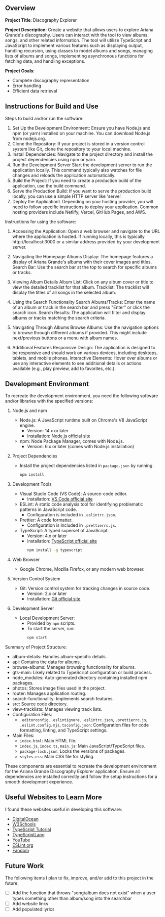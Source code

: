 ## Overview

**Project Title**:  Discography Explorer

**Project Description**:
Create a website that allows users to explore Ariana Grande's discography. Users can interact with the tool to view albums, songs, and other related information. The tool will utilize TypeScript and JavaScript to implement various features such as displaying output, handling recursion, using classes to model albums and songs, managing lists of albums and songs, implementing asynchronous functions for fetching data, and handling exceptions.

**Project Goals**:
- Complete discography representation
- Error handling
- Efficient data retrieval

## Instructions for Build and Use

Steps to build and/or run the software:

1. Set Up the Development Environment: Ensure you have Node.js and npm (or yarn) installed on your machine. You can download Node.js from nodejs.org.
2. Clone the Repository: If your project is stored in a version control system like Git, clone the repository to your local machine.
3. Install Dependencies: Navigate to the project directory and install the project dependencies using npm or yarn.
4. Run the Development Server Start the development server to run the application locally. This command typically also watches for file changes and reloads the application automatically.
5. Build the Project: If you need to create a production build of the application, use the build command.
6. Serve the Production Build: If you want to serve the production build locally, you can use a simple HTTP server like 'serve'.
7. Deploy the ApplicationL Depending on your hosting provider, you will need to follow specific instructions to deploy your application. Common hosting providers include Netlify, Vercel, GitHub Pages, and AWS.

Instructions for using the software:
1. Accessing the Application: Open a web browser and navigate to the URL where the application is hosted. If running locally, this is typically http://localhost:3000 or a similar address provided by your development server.

2. Navigating the Homepage
    Albums Display: The homepage features a display of Ariana Grande's albums with their cover images and titles.
    Search Bar: Use the search bar at the top to search for specific albums or tracks.

3. Viewing Album Details
    Album List: Click on any album cover or title to view the detailed tracklist for that album.
    Tracklist: The tracklist will display the titles of all songs in the selected album.

4. Using the Search Functionality
    Search Albums/Tracks: Enter the name of an album or track in the search bar and press "Enter" or click the search icon.
    Search Results: The application will filter and display albums or tracks matching the search criteria.

5. Navigating Through Albums
    Browse Albums: Use the navigation options to browse through different albums if provided. This might include next/previous buttons or a menu with album names.

6. Additional Features
    Responsive Design: The application is designed to be responsive and should work on various devices, including desktops, tablets, and mobile phones.
    Interactive Elements: Hover over albums or use any interactive elements to see additional details or actions available (e.g., play preview, add to favorites, etc.).




## Development Environment 

To recreate the development environment, you need the following software and/or libraries with the specified versions:
1. Node.js and npm
   - Node.js: A JavaScript runtime built on Chrome's V8 JavaScript engine.
     - Version: 14.x or later
     - Installation: [Node.js official site](https://nodejs.org/)
   - npm: Node Package Manager, comes with Node.js.
     - Version: 6.x or later (comes with Node.js installation)

2. Project Dependencies
   - Install the project dependencies listed in `package.json` by running:
     ```sh
     npm install
     ```

3. Development Tools
   - Visual Studio Code (VS Code): A source-code editor.
     - Installation: [VS Code official site](https://code.visualstudio.com/)
   - ESLint: A static code analysis tool for identifying problematic patterns in JavaScript code.
     - Configuration is included in `.eslintrc.json`.
   - Prettier: A code formatter.
     - Configuration is included in `.prettierrc.js`.
   - TypeScript: A typed superset of JavaScript.
     - Version: 4.x or later
     - Installation: [TypeScript official site](https://www.typescriptlang.org/)
       ```sh
       npm install -g typescript
       ```

4. Web Browser
   - Google Chrome, Mozilla Firefox, or any modern web browser.

5. Version Control System
   - Git: Version control system for tracking changes in source code.
     - Version: 2.x or later
     - Installation: [Git official site](https://git-scm.com/)

6. Development Server
   - Local Development Server:
     - Provided by `npm` scripts.
     - To start the server, run:
       ```sh
       npm start
       ```

Summary of Project Structure:
- album-details: Handles album-specific details.
- api: Contains the data for albums.
- browse-albums: Manages browsing functionality for albums.
- gts-main: Likely related to TypeScript configuration or build process.
- node_modules: Auto-generated directory containing installed npm packages.
- photos: Stores image files used in the project.
- router: Manages application routing.
- search-functionality: Implements search features.
- src: Source code directory.
- view-tracklists: Manages viewing track lists.
- Configuration Files: 
  - `.editorconfig`, `.eslintignore`, `.eslintrc.json`, `.prettierrc.js`, `.eslint.config.mjs`, `tsconfig.json`: Configuration files for code formatting, linting, and TypeScript settings.
- Main Files:
  - `index.html`: Main HTML file.
  - `index.js`, `index.ts`, `main.js`: Main JavaScript/TypeScript files.
  - `package-lock.json`: Locks the versions of packages.
  - `styles.css`: Main CSS file for styling.

These components are essential to recreate the development environment for the Ariana Grande Discography Explorer application. Ensure all dependencies are installed correctly and follow the setup instructions for a smooth development experience.








## Useful Websites to Learn More
I found these websites useful in developing this software:

* [DigitalOcean](https://www.digitalocean.com/community/tutorials/typescript-new-project)
* [W3Schools](https://www.w3schools.com/typescript/)
* [TypeScript Tutorial](https://www.typescripttutorial.net/)
* [TypeScriptLang](https://www.typescriptlang.org/docs/handbook/typescript-in-5-minutes.html)
* [YouTube](youtube.com)
* [ESLint.org](https://eslint.org/docs/latest/use/getting-started)
* [Fandom](https://arianagrande.fandom.com)

## Future Work

The following items I plan to fix, improve, and/or add to this project in the future:

* [ ] Add the function that throws "song/album does not exist" when a user types something other than album/song into the searchbar
* [ ] Add website links
* [ ] Add populated lyrics

